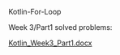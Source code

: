 Kotlin-For-Loop 

Week 3/Part1 solved problems:

[Kotlin_Week3_Part1.docx](https://github.com/gazizovaa/Kotlin-For-Loop/files/11826623/Kotlin_Week3_Part1.docx)

 
